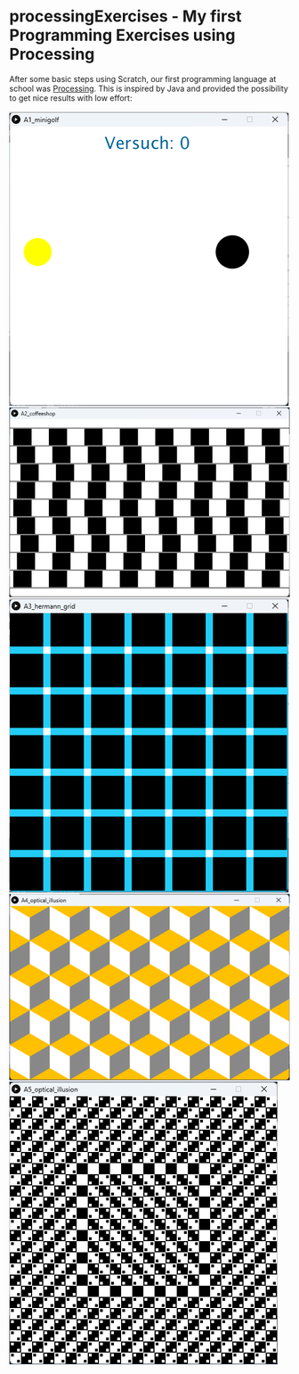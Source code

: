 # processingExercises - My first Programming Exercises using Processing
After some basic steps using Scratch, our first programming language at school was [Processing](https://processing.org/). This is inspired by Java and provided the possibility to get nice results with low effort:
<br>
<br>
![A1](screenshots/a1.png)
![A1](screenshots/a2.png)
![A1](screenshots/a3.png)
![A1](screenshots/a4.png)
![A1](screenshots/a5.png)
